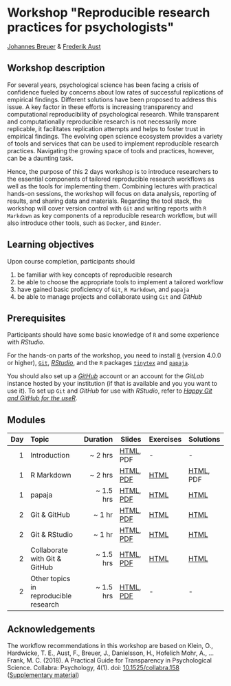 # Workshop "Reproducible research practices for psychologists"

[Johannes Breuer](https://www.johannesbreuer.com/) & [Frederik Aust](http://frederikaust.com/)

## Workshop description

For several years, psychological science has been facing a crisis of confidence fueled by concerns about low rates of successful replications of empirical findings.
Different solutions have been proposed to address this issue.
A key factor in these efforts is increasing transparency and computational reproducibility of psychological research.
While transparent and computationally reproducible research is not necessarily more replicable, it facilitates replication attempts and helps to foster trust in empirical findings.
The evolving open science ecosystem provides a variety of tools and services that can be used to implement reproducible research practices.
Navigating the growing space of tools and practices, however, can be a daunting task.

Hence, the purpose of this 2 days workshop is to introduce researchers to the essential components of tailored reproducible research workflows as well as the tools for implementing them.
Combining lectures with practical hands-on sessions, the workshop will focus on data analysis, reporting of results, and sharing data and materials.
Regarding the tool stack, the workshop will cover version control with `Git` and writing reports with `R Markdown` as key components of a reproducible research workflow, but will also introduce other tools, such as `Docker`, and `Binder`.


## Learning objectives

Upon course completion, participants should

1. be familiar with key concepts of reproducible research
2. be able to choose the appropriate tools to implement a tailored workflow
3. have gained basic proficiency of `Git`, `R Markdown`, and `papaja`
4. be able to manage projects and collaborate using `Git` and *GitHub*


## Prerequisites

Participants should have some basic knowledge of `R` and some experience with *RStudio*.

For the hands-on parts of the workshop, you need to install [`R`](https://www.r-project.org/) (version 4.0.0 or higher), [`Git`](https://git-scm.com/), [*RStudio*](https://www.rstudio.com/products/rstudio/download/), and the `R` packages [`tinytex`](https://yihui.org/tinytex/) and [`papaja`](https://github.com/crsh/papaja). 

You should also set up a [*GitHub*](https://github.com/) account or an account for the *GitLab* instance hosted by your institution (if that is available and you you want to use it). To set up `Git` and *GitHub* for use with *RStudio*, refer to [*Happy Git and GitHub for the useR*](https://happygitwithr.com/).


## Modules

| Day | Topic | Duration | Slides | Exercises | Solutions |
| ---: | :---- | ------: | ------ | --------- | --------- |
| 1 | Introduction | ~ 2 hrs | [HTML](https://crsh.github.io/reproducible-research-practices-workshop/slides/1_introduction.html), PDF | - | - |
| 1 | R Markdown | ~ 2 hrs | [HTML](https://crsh.github.io/reproducible-research-practices-workshop/slides/2_Intro_RMarkdown.html), [PDF](https://raw.githubusercontent.com/crsh/reproducible-research-practices-workshop/main/slides/2_Intro_RMarkdown.pdf) | [HTML](https://crsh.github.io/reproducible-research-practices-workshop/exercises/2_rmarkdown_question.html) | [HTML](https://crsh.github.io/reproducible-research-practices-workshop/exercises/2_rmarkdown_solution.html), PDF |
| 1 | papaja | ~ 1.5 hrs | [HTML](https://crsh.github.io/reproducible-research-practices-workshop/slides/3_papaja.html), [PDF](https://raw.githubusercontent.com/crsh/reproducible-research-practices-workshop/main/slides/3_papaja.pdf) | [HTML](https://crsh.github.io/reproducible-research-practices-workshop/exercises/3_papaja_question.html) | [HTML](https://crsh.github.io/reproducible-research-practices-workshop/exercises/3_papaja_solution.html) |
| 2 | Git & GitHub | ~ 1 hr | [HTML](https://crsh.github.io/reproducible-research-practices-workshop/slides/4_git_github.html), [PDF](https://raw.githubusercontent.com/crsh/reproducible-research-practices-workshop/main/slides/4_git_github.pdf) | [HTML](https://crsh.github.io/reproducible-research-practices-workshop/exercises/4_git_github_question.html) | [HTML](https://crsh.github.io/reproducible-research-practices-workshop/exercises/4_git_github_solution.html) |
| 2 | Git & RStudio | ~ 1 hr | [HTML](https://crsh.github.io/reproducible-research-practices-workshop/slides/5_Git-RStudio.html), [PDF](https://raw.githubusercontent.com/crsh/reproducible-research-practices-workshop/main/slides/5_Git-RStudio.pdf) | [HTML](https://crsh.github.io/reproducible-research-practices-workshop/exercises/5_git-rstudio_question.html) | [HTML](https://crsh.github.io/reproducible-research-practices-workshop/exercises/5_git-rstudio_solution.html) |
| 2 | Collaborate with Git & GitHub | ~ 1.5 hrs | [HTML](https://crsh.github.io/reproducible-research-practices-workshop/slides/6_git_collaboration.html), [PDF](https://raw.githubusercontent.com/crsh/reproducible-research-practices-workshop/main/slides/6_git_collaboration.pdf) | [HTML](https://crsh.github.io/reproducible-research-practices-workshop/exercises/6_github_collaboration_question.html) | [HTML](https://crsh.github.io/reproducible-research-practices-workshop/exercises/6_github_collaboration_solution.html) |
| 2 | Other topics in reproducible research | ~ 1.5 hrs | [HTML](https://crsh.github.io/reproducible-research-practices-workshop/slides/7_Other_Topics.html), [PDF](https://raw.githubusercontent.com/crsh/reproducible-research-practices-workshop/main/slides/7_Other_Topics.pdf) | - | - |


## Acknowledgements

The workflow recommendations in this workshop are based on Klein, O., Hardwicke, T. E., Aust, F., Breuer, J., Danielsson, H., Hofelich Mohr, A., … Frank, M. C. (2018). A Practical Guide for Transparency in Psychological Science. Collabra: Psychology, 4(1). doi: [10.1525/collabra.158](https://doi.org/10.1525/collabra.158) ([Supplementary material](
http://psych-transparency-guide.uni-koeln.de/))
